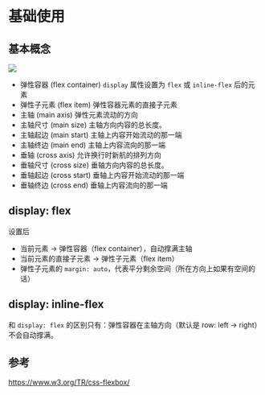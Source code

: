 # 基础使用

## 基本概念

![](flex-direction-terms.svg)

- 弹性容器 (flex container) `display` 属性设置为 `flex` 或 `inline-flex` 后的元素
- 弹性子元素 (flex item) 弹性容器元素的直接子元素
- 主轴 (main axis) 弹性元素流动的方向
- 主轴尺寸 (main size) 主轴方向内容的总长度。
- 主轴起边 (main start) 主轴上内容开始流动的那一端
- 主轴终边 (main end) 主轴上内容流向的那一端
- 垂轴 (cross axis) 允许换行时新航的排列方向
- 垂轴尺寸 (cross size) 垂轴方向内容的总长度。
- 垂轴起边 (cross start) 垂轴上内容开始流动的那一端
- 垂轴终边 (cross end) 垂轴上内容流向的那一端

## display: flex

设置后

- 当前元素 -> 弹性容器（flex container），自动撑满主轴
- 当前元素的直接子元素 -> 弹性子元素（flex item）
- 弹性子元素的 `margin: auto`，代表平分剩余空间（所在方向上如果有空间的话）

<Demo name="flex" />

## display: inline-flex

和 `display: flex` 的区别只有：弹性容器在主轴方向（默认是 row: left -> right）不会自动撑满。

<Demo name="inline-flex" />

## 参考

https://www.w3.org/TR/css-flexbox/
